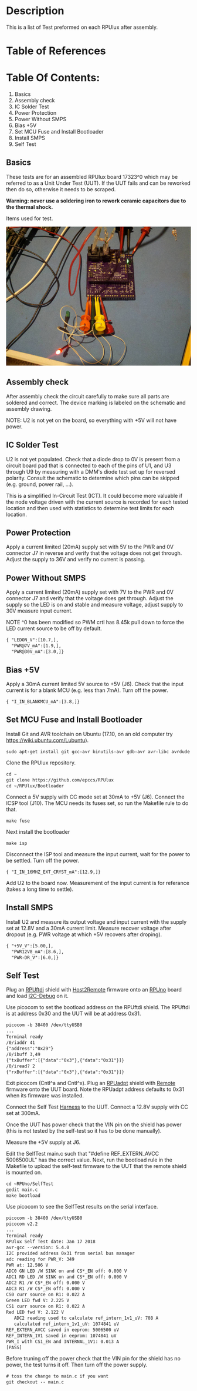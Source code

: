 # Description

This is a list of Test preformed on each RPUlux after assembly.

# Table of References


# Table Of Contents:

1. Basics
2. Assembly check
3. IC Solder Test
4. Power Protection
5. Power Without SMPS
6. Bias +5V
7. Set MCU Fuse and Install Bootloader
8. Install SMPS
9. Self Test


## Basics

These tests are for an assembled RPUlux board 17323^0 which may be referred to as a Unit Under Test (UUT). If the UUT fails and can be reworked then do so, otherwise it needs to be scraped. 

**Warning: never use a soldering iron to rework ceramic capacitors due to the thermal shock.**
    
Items used for test.

![ItemsUsedForTest](./17323,ItemsUsedForTest.jpg "Items Used For Test")


## Assembly check

After assembly check the circuit carefully to make sure all parts are soldered and correct. The device marking is labeled on the schematic and assembly drawing.
    
NOTE: U2 is not yet on the board, so everything with +5V will not have power.


## IC Solder Test

U2 is not yet populated. Check that a diode drop to 0V is present from a circuit board pad that is connected to each of the pins of U1, and U3 through U9 by measuring with a DMM's diode test set up for reversed polarity. Consult the schematic to determine which pins can be skipped (e.g. ground, power rail, ...).

This is a simplified In-Circuit Test (ICT). It could become more valuable if the node voltage driven with the current source is recorded for each tested location and then used with statistics to determine test limits for each location. 


## Power Protection

Apply a current limited (20mA) supply set with 5V to the PWR and 0V connector J7 in reverse and verify that the voltage does not get through. Adjust the supply to 36V and verify no current is passing.


## Power Without SMPS

Apply a current limited (20mA) supply set with 7V to the PWR and 0V connector J7 and verify that the voltage does get through. Adjust the supply so the LED is on and stable and measure voltage, adjust supply to 30V measure input current. 

NOTE ^0 has been modified so PWM crtl has 8.45k pull down to force the LED current source to be off by default.

```
{ "LEDON_V":[10.7,],
  "PWR@7V_mA":[1.9,],
  "PWR@30V_mA":[3.0,]}
```


## Bias +5V

Apply a 30mA current limited 5V source to +5V (J6). Check that the input current is for a blank MCU (e.g. less than 7mA). Turn off the power.

```
{ "I_IN_BLANKMCU_mA":[3.8,]}
```

## Set MCU Fuse and Install Bootloader

Install Git and AVR toolchain on Ubuntu (17.10, on an old computer try https://wiki.ubuntu.com/Lubuntu). 

```
sudo apt-get install git gcc-avr binutils-avr gdb-avr avr-libc avrdude
```

Clone the RPUlux repository.

```
cd ~
git clone https://github.com/epccs/RPUlux
cd ~/RPUlux/Bootloader
```

Connect a 5V supply with CC mode set at 30mA to +5V (J6). Connect the ICSP tool (J10). The MCU needs its fuses set, so run the Makefile rule to do that. 

```
make fuse
```

Next install the bootloader

```
make isp
```

Disconnect the ISP tool and measure the input current, wait for the power to be settled. Turn off the power.

```
{ "I_IN_16MHZ_EXT_CRYST_mA":[12.9,]}
```

Add U2 to the board now. Measurement of the input current is for referance (takes a long time to settle).


## Install SMPS

Install U2 and measure its output voltage and input current with the supply set at 12.8V and a 30mA current limit. Measure recover voltage after dropout (e.g. PWR voltage at which +5V recovers after droping).

```
{ "+5V_V":[5.00,],
  "PWR12V8_mA":[8.6,],
  "PWR-DR_V":[6.0,]}
```


## Self Test

Plug an [RPUftdi] shield with [Host2Remote] firmware onto an [RPUno] board and load [I2C-Debug] on it.

[RPUftdi]: https://github.com/epccs/RPUftdi
[Host2Remote]: https://github.com/epccs/RPUftdi/tree/master/Host2Remote
[RPUno]: https://github.com/epccs/RPUno
[I2C-Debug]: https://github.com/epccs/RPUno/tree/master/i2c-debug

Use picocom to set the bootload address on the RPUftdi shield. The RPUftdi is at address 0x30 and the UUT will be at address 0x31.

```
picocom -b 38400 /dev/ttyUSB0
...
Terminal ready
/0/iaddr 41
{"address":"0x29"}
/0/ibuff 3,49
{"txBuffer":[{"data":"0x3"},{"data":"0x31"}]}
/0/iread? 2
{"rxBuffer":[{"data":"0x3"},{"data":"0x31"}]}
```
Exit picocom (Cntl^a and Cntl^x). Plug an [RPUadpt] shield with [Remote] firmware onto the UUT board. Note the RPUadpt address defaults to 0x31 when its firmware was installed.

[RPUadpt]: https://github.com/epccs/RPUadpt
[Remote]: https://github.com/epccs/RPUadpt/tree/master/Remote

Connect the Self Test [Harness] to the UUT. Connect a 12.8V supply with CC set at 300mA.

[Harness]: https://raw.githubusercontent.com/epccs/RPUno/master/SelfTest/Setup/SelfTestWiring.png

Once the UUT has power check that the VIN pin on the shield has power (this is not tested by the self-test so it has to be done manually).

Measure the +5V supply at J6.

Edit the SelfTest main.c such that "#define REF_EXTERN_AVCC 5006500UL" has the correct value. Next, run the bootload rule in the Makefile to upload the self-test firmware to the UUT that the remote shield is mounted on.

```
cd ~RPUno/SelfTest
gedit main.c
make bootload
```

Use picocom to see the SelfTest results on the serial interface.

```
picocom -b 38400 /dev/ttyUSB0
picocom v2.2
...
Terminal ready
RPUlux Self Test date: Jan 17 2018
avr-gcc --version: 5.4.0
I2C provided address 0x31 from serial bus manager
adc reading for PWR_V: 349
PWR at: 12.506 V
ADC0 GN LED /W SINK on and CS*_EN off: 0.000 V
ADC1 RD LED /W SINK on and CS*_EN off: 0.000 V
ADC2 R1 /W CS*_EN off: 0.000 V
ADC3 R1 /W CS*_EN off: 0.000 V
CS0 curr source on R1: 0.022 A
Green LED fwd V: 2.225 V
CS1 curr source on R1: 0.022 A
Red LED fwd V: 2.122 V
   ADC2 reading used to calculate ref_intern_1v1_uV: 708 A
   calculated ref_intern_1v1_uV: 1074841 uV
REF_EXTERN_AVCC saved in eeprom: 5006500 uV
REF_INTERN_1V1 saved in eeprom: 1074841 uV
PWR_I with CS1_EN and INTERNAL_1V1: 0.013 A
[PASS]
```

Before truning off the power check that the VIN pin for the shield has no power, the test turns it off. Then turn off the power supply.

```
# toss the change to main.c if you want
git checkout -- main.c
```